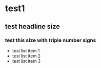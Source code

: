 # test1
## test headline size
### test this size with triple number signs
* test list item 1
* test list item 2
* test list item 3
